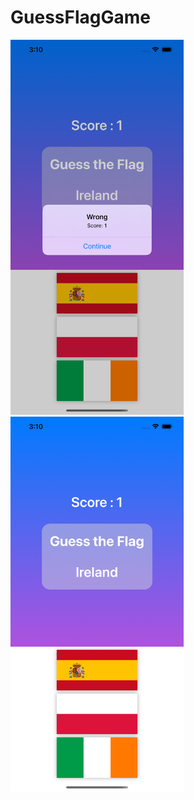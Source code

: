 # GuessFlagGame
<img src="Simulator Screen Shot - iphone 12 pro max - 2023-04-04 at 15.10.18.png" alt="Girl in a jacket" height="600">
<img src="Simulator Screen Shot - iphone 12 pro max - 2023-04-04 at 15.10.14.png" alt="Girl in a jacket" height="600">

